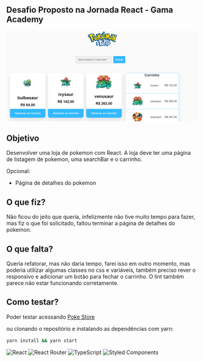 ## Desafio Proposto na Jornada React - Gama Academy

![screenshot](screenshot.png)

## Objetivo
Desenvolver uma loja de pokemon com React. A loja deve ter uma página de listagem de pokemon, uma searchBar e o carrinho.

Opcional:
- Página de detalhes do pokemon

## O que fiz?
Não ficou do jeito que queria, infelizmente não tive muito tempo para fazer, mas fiz o que foi solicitado, faltou terminar a página de detalhes do pokemon.

## O que falta?
Queria refatorar, mas não daria tempo, farei isso em outro momento, mas poderia utilizar algumas classes no css e variáveis, também preciso rever o responsivo e adicionar um botão para fechar o carrinho.
O lint também parece não estar funcionando corretamente.

## Como testar?
Poder testar acessando [Poke Store](https://pokestore-coral.vercel.app/)

ou clonando o repositório e instalando as
dependências com yarn:

```bash
yarn install && yarn start
```


![React](https://img.shields.io/badge/react-%2320232a.svg?style=for-the-badge&logo=react&logoColor=%2361DAFB)
![React Router](https://img.shields.io/badge/React_Router-CA4245?style=for-the-badge&logo=react-router&logoColor=white)
![TypeScript](https://img.shields.io/badge/typescript-%23007ACC.svg?style=for-the-badge&logo=typescript&logoColor=white)
![Styled Components](https://img.shields.io/badge/styled--components-DB7093?style=for-the-badge&logo=styled-components&logoColor=white)
